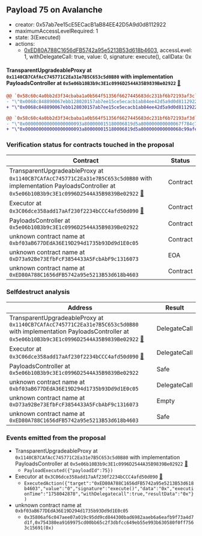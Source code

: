 ## Payload 75 on Avalanche

- creator: 0x57ab7ee15cE5ECacB1aB84EE42D5A9d0d8112922
- maximumAccessLevelRequired: 1
- state: 3(Executed)
- actions:
  - [0xED80A788C1656dFB5742a95e5213B53d618b4603](https://snowscan.xyz/tx/0xED80A788C1656dFB5742a95e5213B53d618b4603), accessLevel: 1, withDelegateCall: true, value: 0, signature: execute(), callData: 0x

#### TransparentUpgradeableProxy at `0x1140CB7CAfAcC745771C2Ea31e7B5C653c5d0B80` with implementation PayloadsController at `0x5e06b10B3b9c3E1c0996D2544A35B9839Be02922` [:ghost:](https://github.com/bgd-labs/aave-address-book  "GovernanceV3Avalanche.PAYLOADS_CONTROLLER")

```diff
@@ `0x58c60c4a0bb2d3f34cbaba1a0b564f51356f6627445683dc231bf6b72193af3c` raw  @@
- "\"0x0068c848890067ebb128020157ab7ee15ce5ecacb1ab84ee42d5a9d0d8112922\""
+ "\"0x0068c848890067ebb128030157ab7ee15ce5ecacb1ab84ee42d5a9d0d8112922\""

@@ `0x58c60c4a0bb2d3f34cbaba1a0b564f51356f6627445683dc231bf6b72193af3d` raw  @@
- "\"0x000000000000000000093a800000015180006819d5a800000000000067f784c7\""
+ "\"0x000000000000000000093a800000015180006819d5a800000000000068c99afe\""

```
### Verification status for contracts touched in the proposal

| Contract | Status |
|---------|------------|
| TransparentUpgradeableProxy at `0x1140CB7CAfAcC745771C2Ea31e7B5C653c5d0B80` with implementation PayloadsController at `0x5e06b10B3b9c3E1c0996D2544A35B9839Be02922` [:ghost:](https://github.com/bgd-labs/aave-address-book  "GovernanceV3Avalanche.PAYLOADS_CONTROLLER") | Contract |
| Executor at `0x3C06dce358add17aAf230f2234bCCC4afd50d090` [:ghost:](https://github.com/bgd-labs/aave-address-book  "AaveV2Avalanche.POOL_ADMIN") | Contract |
| PayloadsController at `0x5e06b10B3b9c3E1c0996D2544A35B9839Be02922` | Contract |
| unknown contract name at `0xbf03aB677DEdA36E19D294d1735b93Dd9d1E0c05` | Contract |
| unknown contract name at `0xD73a92Be73EfbFcF3854433A5FcbAbF9c1316073` | EOA |
| unknown contract name at `0xED80A788C1656dFB5742a95e5213B53d618b4603` | Contract |

### Selfdestruct analysis

| Address | Result |
|---------|------------|
| TransparentUpgradeableProxy at `0x1140CB7CAfAcC745771C2Ea31e7B5C653c5d0B80` with implementation PayloadsController at `0x5e06b10B3b9c3E1c0996D2544A35B9839Be02922` [:ghost:](https://github.com/bgd-labs/aave-address-book  "GovernanceV3Avalanche.PAYLOADS_CONTROLLER") | DelegateCall |
| Executor at `0x3C06dce358add17aAf230f2234bCCC4afd50d090` [:ghost:](https://github.com/bgd-labs/aave-address-book  "AaveV2Avalanche.POOL_ADMIN") | DelegateCall |
| PayloadsController at `0x5e06b10B3b9c3E1c0996D2544A35B9839Be02922` | Safe |
| unknown contract name at `0xbf03aB677DEdA36E19D294d1735b93Dd9d1E0c05` | DelegateCall |
| unknown contract name at `0xD73a92Be73EfbFcF3854433A5FcbAbF9c1316073` | Empty |
| unknown contract name at `0xED80A788C1656dFB5742a95e5213B53d618b4603` | Safe |

### Events emitted from the proposal

- TransparentUpgradeableProxy at `0x1140CB7CAfAcC745771C2Ea31e7B5C653c5d0B80` with implementation PayloadsController at `0x5e06b10B3b9c3E1c0996D2544A35B9839Be02922` [:ghost:](https://github.com/bgd-labs/aave-address-book  "GovernanceV3Avalanche.PAYLOADS_CONTROLLER")
  - `PayloadExecuted({"payloadId":75})`
- Executor at `0x3C06dce358add17aAf230f2234bCCC4afd50d090` [:ghost:](https://github.com/bgd-labs/aave-address-book  "AaveV2Avalanche.POOL_ADMIN")
  - `ExecutedAction({"target":"0xED80A788C1656dFB5742a95e5213B53d618b4603","value":"0","signature":"execute()","data":"0x","executionTime":"1758042878","withDelegatecall":true,"resultData":"0x"})`
- unknown contract name at `0xbf03aB677DEdA36E19D294d1735b93Dd9d1E0c05`
  - `0x35806af6c047aee07a019c95dd9cd844300bad6982aaeb6a6eafb9f73a4d7d1f,0x754380ea9169975cd00bb65c2f3dbfcc649eb55e993b630580f0ff7563c15691(0x)`
